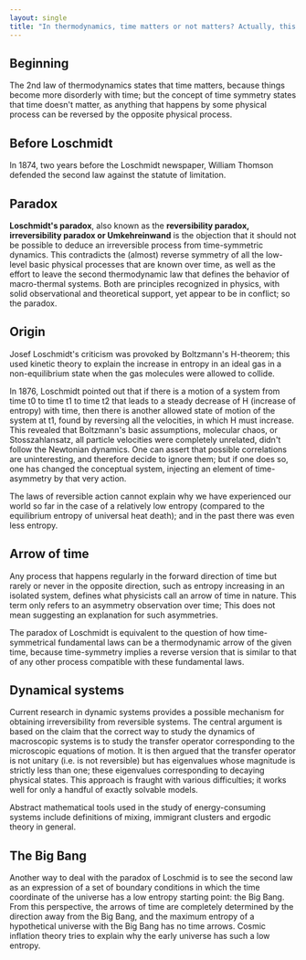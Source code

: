 ```yaml
---
layout: single
title: "In thermodynamics, time matters or not matters? Actually, this is a paradox"
---
```

Beginning
-
The 2nd law of thermodynamics states that time matters, because things become more disorderly with time; but the concept of time symmetry states that time doesn't matter, as anything that happens by some physical process can be reversed by the opposite physical process.

Before Loschmidt
-
In 1874, two years before the Loschmidt newspaper, William Thomson defended the second law against the statute of limitation.

Paradox
-
**Loschmidt's paradox**, also known as the **reversibility paradox, irreversibility paradox or Umkehreinwand** is the objection that it should not be possible to deduce an irreversible process from time-symmetric dynamics. This contradicts the (almost) reverse symmetry of all the low-level basic physical processes that are known over time, as well as the effort to leave the second thermodynamic law that defines the behavior of macro-thermal systems. Both are principles recognized in physics, with solid observational and theoretical support, yet appear to be in conflict; so the paradox.

<script async src="//pagead2.googlesyndication.com/pagead/js/adsbygoogle.js"></script>
<ins class="adsbygoogle"
     style="display:block; text-align:center;"
     data-ad-layout="in-article"
     data-ad-format="fluid"
     data-ad-client="ca-pub-7868661326160958"
     data-ad-slot="3072558811"></ins>
<script>
     (adsbygoogle = window.adsbygoogle || []).push({});
</script>

Origin
-
Josef Loschmidt's criticism was provoked by Boltzmann's H-theorem; this used kinetic theory to explain the increase in entropy in an ideal gas in a non-equilibrium state when the gas molecules were allowed to collide.

In 1876, Loschmidt pointed out that if there is a motion of a system from time t0 to time t1 to time t2 that leads to a steady decrease of H (increase of entropy) with time, then there is another allowed state of motion of the system at t1, found by reversing all the velocities, in which H must increase. This revealed that Boltzmann's basic assumptions, molecular chaos, or Stosszahlansatz, all particle velocities were completely unrelated, didn't follow the Newtonian dynamics. One can assert that possible correlations are uninteresting, and therefore decide to ignore them; but if one does so, one has changed the conceptual system, injecting an element of time-asymmetry by that very action.

The laws of reversible action cannot explain why we have experienced our world so far in the case of a relatively low entropy (compared to the equilibrium entropy of universal heat death); and in the past there was even less entropy.

Arrow of time
-
Any process that happens regularly in the forward direction of time but rarely or never in the opposite direction, such as entropy increasing in an isolated system, defines what physicists call an arrow of time in nature. This term only refers to an asymmetry observation over time; This does not mean suggesting an explanation for such asymmetries.

<script async src="//pagead2.googlesyndication.com/pagead/js/adsbygoogle.js"></script>
<ins class="adsbygoogle"
     style="display:block; text-align:center;"
     data-ad-layout="in-article"
     data-ad-format="fluid"
     data-ad-client="ca-pub-7868661326160958"
     data-ad-slot="3072558811"></ins>
<script>
     (adsbygoogle = window.adsbygoogle || []).push({});
</script>

The paradox of Loschmidt is equivalent to the question of how time-symmetrical fundamental laws can be a thermodynamic arrow of the given time, because time-symmetry implies a reverse version that is similar to that of any other process compatible with these fundamental laws.

Dynamical systems
-
Current research in dynamic systems provides a possible mechanism for obtaining irreversibility from reversible systems. The central argument is based on the claim that the correct way to study the dynamics of macroscopic systems is to study the transfer operator corresponding to the microscopic equations of motion. It is then argued that the transfer operator is not unitary (i.e. is not reversible) but has eigenvalues whose magnitude is strictly less than one; these eigenvalues corresponding to decaying physical states. This approach is fraught with various difficulties; it works well for only a handful of exactly solvable models.

Abstract mathematical tools used in the study of energy-consuming systems include definitions of mixing, immigrant clusters and ergodic theory in general.

The Big Bang
-
Another way to deal with the paradox of Loschmid is to see the second law as an expression of a set of boundary conditions in which the time coordinate of the universe has a low entropy starting point: the Big Bang. From this perspective, the arrows of time are completely determined by the direction away from the Big Bang, and the maximum entropy of a hypothetical universe with the Big Bang has no time arrows. Cosmic inflation theory tries to explain why the early universe has such a low entropy.
